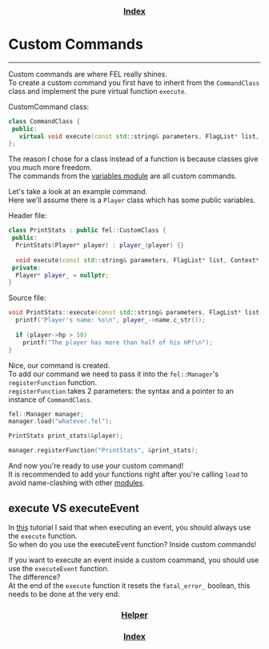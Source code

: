 <h3 align="center"><a href="index.html">Index</a></h3>

# Custom Commands
------
Custom commands are where FEL really shines.  
To create a custom command you first have to inherit from the `CommandClass` class and implement the pure virtual function `execute`.

CustomCommand class:
```cpp
class CommandClass {
 public:
   virtual void execute(const std::string& parameters, FlagList* list, Context* context) = 0;
};
```

The reason I chose for a class instead of a function is because classes give you much more freedom.  
The commands from the [variables module](variables.html) are all custom commands.  

Let's take a look at an example command.  
Here we'll assume there is a `Player` class which has some public variables.  

Header file:
```cpp
class PrintStats : public fel::CustomClass {
 public:
  PrintStats(Player* player) : player_(player) {}
  
  void execute(const std::string& parameters, FlagList* list, Context* context) override;
 private:
  Player* player_ = nullptr;
}
```

Source file:
```cpp
void PrintStats::execute(const std::string& parameters, FlagList* list, Context* context) {
  printf("Player's name: %s\n", player_->name.c_str());
  
  if (player->hp > 50)
    printf("The player has more than half of his HP!\n");
}
```

Nice, our command is created.  
To add our command we need to pass it into the `fel::Manager`'s `registerFunction` function.  
`registerFunction` takes 2 parameters: the syntax and a pointer to an instance of `CommandClass`.

```cpp
fel::Manager manager;
manager.load("whatever.fel");

PrintStats print_stats(&player);

manager.registerFunction("PrintStats", &print_stats);
```

And now you're ready to use your custom command!  
It is recommended to add your functions right after you're calling `load` to avoid name-clashing with other [modules](modules.html).  

## execute VS executeEvent

In [this](loading-executing.html) tutorial I said that when executing an event, you should always use the `execute` function.  
So when do you use the executeEvent function? Inside custom commands!

If you want to execute an event inside a custom coammand, you should use use the `executeEvent` function.  
The difference?  
At the end of the `execute` function it resets the `fatal_error_` boolean, this needs to be done at the very end.  

<h3 align="center"><a href="helper.html">Helper</a></h3>
<h3 align="center"><a href="index.html">Index</a></h3>
